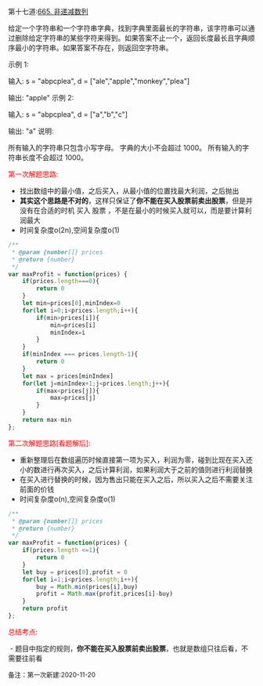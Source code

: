 第十七道:[665. 非递减数列](https://leetcode-cn.com/problems/non-decreasing-array/)

给定一个字符串和一个字符串字典，找到字典里面最长的字符串，该字符串可以通过删除给定字符串的某些字符来得到。如果答案不止一个，返回长度最长且字典顺序最小的字符串。如果答案不存在，则返回空字符串。

示例 1:

输入:
s = "abpcplea", d = ["ale","apple","monkey","plea"]

输出: 
"apple"
示例 2:

输入:
s = "abpcplea", d = ["a","b","c"]

输出: 
"a"
说明:

所有输入的字符串只包含小写字母。
字典的大小不会超过 1000。
所有输入的字符串长度不会超过 1000。

<font color="red">第一次解题思路:</font>

- 找出数组中的最小值，之后买入，从最小值的位置找最大利润，之后抛出  
- **其实这个思路是不对的**，这样只保证了**你不能在买入股票前卖出股票**，但是并没有在合适的时机 买入 股票 ，不是在最小的时候买入就可以，而是要计算利润最大  
- 时间复杂度o(2n),空间复杂度o(1)

```javascript
/**
 * @param {number[]} prices
 * @return {number}
 */
var maxProfit = function(prices) {
    if(prices.length===0){
        return 0
    }
    let min=prices[0],minIndex=0
    for(let i=0;i<prices.length;i++){
        if(min>prices[i]){
            min=prices[i]
            minIndex=i
        }
    }
    if(minIndex === prices.length-1){
        return 0
    }
    let max = prices[minIndex]
    for(let j=minIndex+1;j<prices.length;j++){
        if(max<prices[j]){
            max=prices[j]
        }
    }
    return max-min
};
```

<font color="red">第二次解题思路[看题解后]:</font>

- 重新整理后在数组遍历时候直接第一项为买入，利润为零，碰到比现在买入还小的数进行再次买入，之后计算利润，如果利润大于之前的值则进行利润替换
- 在买入进行替换的时候，因为售出只能在买入之后，所以买入之后不需要关注前面的价钱
- 时间复杂度o(n),空间复杂度o(1)

```javascript
/**
 * @param {number[]} prices
 * @return {number}
 */
var maxProfit = function(prices) {
    if(prices.length <=1){
        return 0
    }
    let buy = prices[0],profit = 0
    for(let i=1;i<prices.length;i++){
        buy = Math.min(prices[i],buy)
        profit = Math.max(profit,prices[i]-buy)
    }
    return profit
};
```

<font color="red">总结考点:</font>

​	- 题目中指定的规则，**你不能在买入股票前卖出股票**，也就是数组只往后看，不需要往前看

<font size="2">备注：第一次新建:2020-11-20</font>

